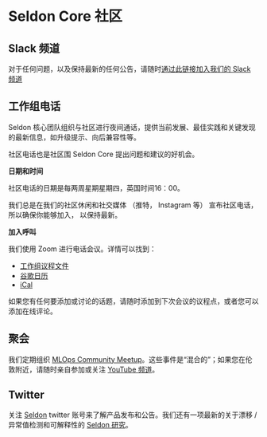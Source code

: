 
# Seldon Core 社区

## Slack 频道

对于任何问题，以及保持最新的任何公告，请随时[通过此链接加入我们的 Slack 频道](https://join.slack.com/t/seldondev/shared_invite/zt-vejg6ttd-ksZiQs3O_HOtPQsen_labg) 

## 工作组电话

Seldon 核心团队组织与社区进行夜间通话，提供当前发展、最佳实践和关键发现的最新信息，如升级提示、向后兼容性等。

社区电话也是社区围 Seldon Core 提出问题和建议的好机会。

**日期和时间**

社区电话的日期是每两周星期星期四，英国时间16：00。

我们总是在我们的社区休闲和社交媒体 （推特， Instagram 等） 宣布社区电话， 所以确保你能够加入， 以保持最新。

**加入呼叫**

我们使用 Zoom 进行电话会议。详情可以找到：

 * [工作组议程文件](https://docs.google.com/document/d/1gAmiJoD-1NHSr0gvDQBhYGR5ryrgWVWRu3nOOxPdKJk/edit?usp=sharing)
 * [谷歌日历](https://calendar.google.com/event?action=TEMPLATE&tmeid=MmpzaWliOTQxdjEzbmduMTkyaHF0MnBpcGZfMjAyMTExMDRUMTYwMDAwWiBzZWxkb24uaW9fbTRuMnZtcmZubDI3M3FsczVnYjlwNjVpMHNAZw&tmsrc=seldon.io_m4n2vmrfnl273qls5gb9p65i0s%40group.calendar.google.com&scp=ALL)
 * [iCal](https://calendar.google.com/calendar/ical/seldon.io_m4n2vmrfnl273qls5gb9p65i0s%40group.calendar.google.com/public/basic.ics)
 
如果您有任何要添加或讨论的话题，请随时添加到下次会议的议程点，或者您可以添加在线评论。

## 聚会

我们定期组织 [MLOps Community Meetup](https://mlops.london/)。这些事件是“混合的”；如果您在伦敦附近，请随时亲自参加或关注 [YouTube 频道](https://www.youtube.com/channel/UCSBfllj_pRPB36TAZJfjXWg)。

## Twitter

关注 [Seldon](https://twitter.com/seldon_io) twitter 账号来了解产品发布和公告。我们还有一项最新的关于漂移 / 异常值检测和可解释性的  [Seldon 研究](https://twitter.com/SeldonResearch)。


